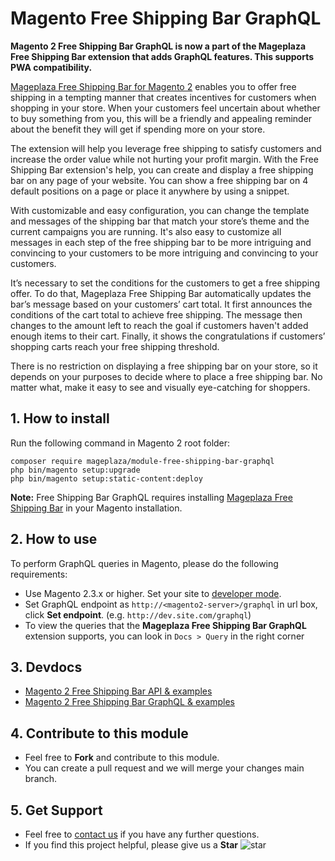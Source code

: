 # Magento Free Shipping Bar GraphQL

**Magento 2 Free Shipping Bar GraphQL is now a part of the Mageplaza Free Shipping Bar extension that adds GraphQL features. This supports PWA compatibility.** 

[Mageplaza Free Shipping Bar for Magento 2](https://www.mageplaza.com/magento-2-free-shipping-bar/) enables you to offer free shipping in a tempting manner that creates incentives for customers when shopping in your store. When your customers feel uncertain about whether to buy something from you, this will be a friendly and appealing reminder about the benefit they will get if spending more on your store. 

The extension will help you leverage free shipping to satisfy customers and increase the order value while not hurting your profit margin. With the Free Shipping Bar extension's help, you can create and display a free shipping bar on any page of your website. You can show a free shipping bar on 4 default positions on a page or place it anywhere by using a snippet. 

With customizable and easy configuration, you can change the template and messages of the shipping bar that match your store’s theme and the current campaigns you are running. It's also easy to customize all messages in each step of the free shipping bar to be more intriguing and convincing to your customers to be more intriguing and convincing to your customers. 

It’s necessary to set the conditions for the customers to get a free shipping offer. To do that, Mageplaza Free Shipping Bar automatically updates the bar’s message based on your customers’ cart total. It first announces the conditions of the cart total to achieve free shipping. The message then changes to the amount left to reach the goal if customers haven't added enough items to their cart. Finally, it shows the congratulations if customers’ shopping carts reach your free shipping threshold. 

There is no restriction on displaying a free shipping bar on your store, so it depends on your purposes to decide where to place a free shipping bar. No matter what, make it easy to see and visually eye-catching for shoppers.

## 1. How to install

Run the following command in Magento 2 root folder:

```
composer require mageplaza/module-free-shipping-bar-graphql
php bin/magento setup:upgrade
php bin/magento setup:static-content:deploy
```

**Note:**
Free Shipping Bar GraphQL requires installing [Mageplaza Free Shipping Bar](https://www.mageplaza.com/magento-2-free-shipping-bar/) in your Magento installation.

## 2. How to use

To perform GraphQL queries in Magento, please do the following requirements:

- Use Magento 2.3.x or higher. Set your site to [developer mode](https://www.mageplaza.com/devdocs/enable-disable-developer-mode-magento-2.html).
- Set GraphQL endpoint as `http://<magento2-server>/graphql` in url box, click **Set endpoint**. 
(e.g. `http://dev.site.com/graphql`)
- To view the queries that the **Mageplaza Free Shipping Bar GraphQL** extension supports, you can look in `Docs > Query` in the right corner

## 3. Devdocs

- [Magento 2 Free Shipping Bar API & examples](https://documenter.getpostman.com/view/10589000/TVCY7CNb#887674fb-7cdd-46d5-87b3-f5aed3bd67ce)
- [Magento 2 Free Shipping Bar GraphQL & examples](https://documenter.getpostman.com/view/10589000/TVsuDo2Z)


## 4. Contribute to this module

- Feel free to **Fork** and contribute to this module. 
- You can create a pull request and we will merge your changes main branch.

## 5. Get Support

- Feel free to [contact us](https://www.mageplaza.com/contact.html) if you have any further questions.
- If you find this project helpful, please give us a **Star** ![star](https://i.imgur.com/S8e0ctO.png)
